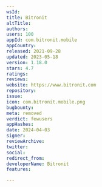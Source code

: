 ```yaml
---
wsId: 
title: Bitronit
altTitle: 
authors: 
users: 100
appId: com.bitronit.mobile
appCountry: 
released: 2021-09-28
updated: 2023-05-18
version: 1.18.0
stars: 4.7
ratings: 
reviews: 
website: https://www.bitronit.com
repository: 
issue: 
icon: com.bitronit.mobile.png
bugbounty: 
meta: removed
verdict: fewusers
appHashes: 
date: 2024-04-03
signer: 
reviewArchive: 
twitter: 
social: 
redirect_from: 
developerName: Bitronit
features: 

---
```


